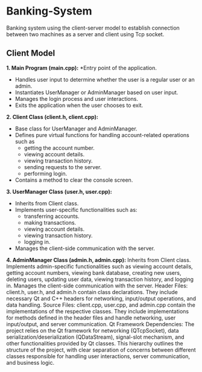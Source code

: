 # Banking-System
Banking system using the client-server model to establish connection between two machines  as a server and client using Tcp socket.


## Client Model 
**1. Main Program (main.cpp):**
*Entry point of the application.
* Handles user input to determine whether the user is a regular user or an admin.
* Instantiates UserManager or AdminManager based on user input.
* Manages the login process and user interactions.
* Exits the application when the user chooses to exit.


 **2. Client Class (client.h, client.cpp):**
* Base class for UserManager and AdminManager.
* Defines pure virtual functions for handling account-related operations such as
  *  getting the account number.
  *  viewing account details.
  *  viewing transaction history.
  *  sending requests to the server.
  *  performing login.
* Contains a method to clear the console screen.

**3. UserManager Class (user.h, user.cpp):**
* Inherits from Client class.
* Implements user-specific functionalities such as:
  *  transferring accounts.
  *  making transactions.
  *  viewing account details.
  *  viewing transaction history.
  *  logging in.
* Manages the client-side communication with the server.

**4. AdminManager Class (admin.h, admin.cpp):**
Inherits from Client class.
Implements admin-specific functionalities such as viewing account details, getting account numbers, viewing bank database, creating new users, deleting users, updating user data, viewing transaction history, and logging in.
Manages the client-side communication with the server.
Header Files:
client.h, user.h, and admin.h contain class declarations.
They include necessary Qt and C++ headers for networking, input/output operations, and data handling.
Source Files:
client.cpp, user.cpp, and admin.cpp contain the implementations of the respective classes.
They include implementations for methods defined in the header files and handle networking, user input/output, and server communication.
Qt Framework Dependencies:
The project relies on the Qt framework for networking (QTcpSocket), data serialization/deserialization (QDataStream), signal-slot mechanism, and other functionalities provided by Qt classes.
This hierarchy outlines the structure of the project, with clear separation of concerns between different classes responsible for handling user interactions, server communication, and business logic.
